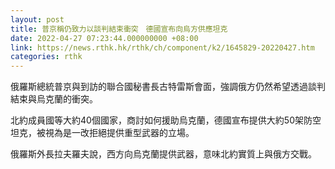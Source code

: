 ```yaml
---
layout: post
title: 普京稱仍致力以談判結束衝突　德國宣布向烏方供應坦克
date: 2022-04-27 07:23:44.000000000 +08:00
link: https://news.rthk.hk/rthk/ch/component/k2/1645829-20220427.htm
categories: rthk
---
```


俄羅斯總統普京與到訪的聯合國秘書長古特雷斯會面，強調俄方仍然希望透過談判結束與烏克蘭的衝突。

北約成員國等大約40個國家，商討如何援助烏克蘭，德國宣布提供大約50架防空坦克，被視為是一改拒絕提供重型武器的立場。

俄羅斯外長拉夫羅夫說，西方向烏克蘭提供武器，意味北約實質上與俄方交戰。
